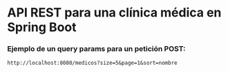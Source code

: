 # API REST para una clínica médica en Spring Boot

### Ejemplo de un query params para un petición POST:
```
http://localhost:8080/medicos?size=5&page=1&sort=nombre
```